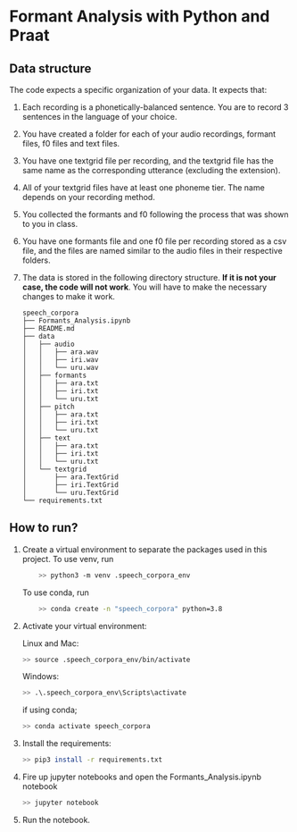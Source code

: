# Formant Analysis with Python and Praat

## Data structure

The code expects a specific organization of your data. It expects that:

1) Each recording is a phonetically-balanced sentence. You are to record 3 sentences in the language of your choice.

2) You have created a folder for each of your audio recordings, formant files, f0 files and text files.
 
3) You have one textgrid file per recording, and the textgrid file has the same name as the corresponding utterance (excluding the extension).

4) All of your textgrid files have at least one phoneme tier. The name depends on your recording method.

5) You collected the formants and f0 following the process that was shown to you in class.

6) You have one formants file and one f0 file per recording stored as a csv file, and the files are named similar to the audio files in their respective folders.

7) The data is stored in the following directory structure. **If it is not your case, the code will not work**. You will have to make the necessary changes to make it work.

    ```
   speech_corpora
   ├── Formants_Analysis.ipynb
   ├── README.md
   ├── data
   │   ├── audio
   │   │   ├── ara.wav
   │   │   ├── iri.wav
   │   │   └── uru.wav
   │   ├── formants
   │   │   ├── ara.txt
   │   │   ├── iri.txt
   │   │   └── uru.txt
   │   ├── pitch
   │   │   ├── ara.txt
   │   │   ├── iri.txt
   │   │   └── uru.txt
   │   ├── text
   │   │   ├── ara.txt
   │   │   ├── iri.txt
   │   │   └── uru.txt
   │   └── textgrid
   │       ├── ara.TextGrid
   │       ├── iri.TextGrid
   │       └── uru.TextGrid
   └── requirements.txt
    ```


## How to run?

1) Create a virtual environment to separate the packages used in this project. To use venv, run

    ```bash
        >> python3 -m venv .speech_corpora_env
    ```

    To use conda, run

    ```bash
        >> conda create -n "speech_corpora" python=3.8
    ```

1) Activate your virtual environment:

    Linux and Mac:

    ```bash
    >> source .speech_corpora_env/bin/activate
    ```

    Windows:

    ```bash
    >> .\.speech_corpora_env\Scripts\activate
    ```

    if using conda;

    ```bash
    >> conda activate speech_corpora
    ```

2) Install the requirements:

    ```bash
    >> pip3 install -r requirements.txt
    ```

3) Fire up jupyter notebooks and open the Formants_Analysis.ipynb notebook

    ```bash
    >> jupyter notebook
    ```

4) Run the notebook.
